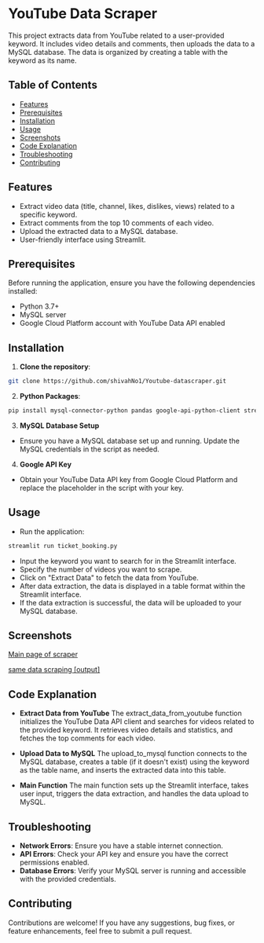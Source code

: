 # YouTube Data Scraper

This project extracts data from YouTube related to a user-provided keyword. It includes video details and comments, then uploads the data to a MySQL database. The data is organized by creating a table with the keyword as its name.

## Table of Contents
- [Features](#features)
- [Prerequisites](#prerequisites)
- [Installation](#installation)
- [Usage](#usage)
- [Screenshots](#screenshots)
- [Code Explanation](#codeexplanation)
- [Troubleshooting](#troubleshooting)
- [Contributing](#contributing)


## Features

- Extract video data (title, channel, likes, dislikes, views) related to a specific keyword.
- Extract comments from the top 10 comments of each video.
- Upload the extracted data to a MySQL database.
- User-friendly interface using Streamlit.

## Prerequisites

Before running the application, ensure you have the following dependencies installed:

- Python 3.7+
- MySQL server
- Google Cloud Platform account with YouTube Data API enabled

## Installation

1. **Clone the repository**:
```sh
git clone https://github.com/shivahNo1/Youtube-datascraper.git
```

2. **Python Packages**:
```sh
pip install mysql-connector-python pandas google-api-python-client streamlit

```
3. **MySQL Database Setup**

- Ensure you have a MySQL database set up and running. Update the MySQL credentials in the script as needed.

4. **Google API Key**

- Obtain your YouTube Data API key from Google Cloud Platform and replace the placeholder in the script with your key.



## Usage

- Run the application:
 ```sh
streamlit run ticket_booking.py
 ```

- Input the keyword you want to search for in the Streamlit interface.
- Specify the number of videos you want to scrape.
- Click on "Extract Data" to fetch the data from YouTube.
- After data extraction, the data is displayed in a table format within the Streamlit interface.
- If the data extraction is successful, the data will be uploaded to your MySQL database.

## Screenshots

[Main page of scraper](https://github.com/shivahNo1/Youtube-datascraper/assets/171788487/a7e53b06-7c0e-4680-bad5-1762eaba94ab)


[same data scraping [output]](https://github.com/shivahNo1/Youtube-datascraper/assets/171788487/efbe5b90-c50f-4537-a6e6-cfc63571fe34)



## Code Explanation

- **Extract Data from YouTube**
The extract_data_from_youtube function initializes the YouTube Data API client and searches for videos related to the provided keyword. It retrieves video details and statistics, and fetches the top comments for each video.

- **Upload Data to MySQL**
The upload_to_mysql function connects to the MySQL database, creates a table (if it doesn't exist) using the keyword as the table name, and inserts the extracted data into this table.

- **Main Function**
The main function sets up the Streamlit interface, takes user input, triggers the data extraction, and handles the data upload to MySQL.

## Troubleshooting

- **Network Errors**: Ensure you have a stable internet connection.
- **API Errors**: Check your API key and ensure you have the correct permissions enabled.
- **Database Errors**: Verify your MySQL server is running and accessible with the provided credentials.


## Contributing

Contributions are welcome! If you have any suggestions, bug fixes, or feature enhancements, feel free to submit a pull request.
